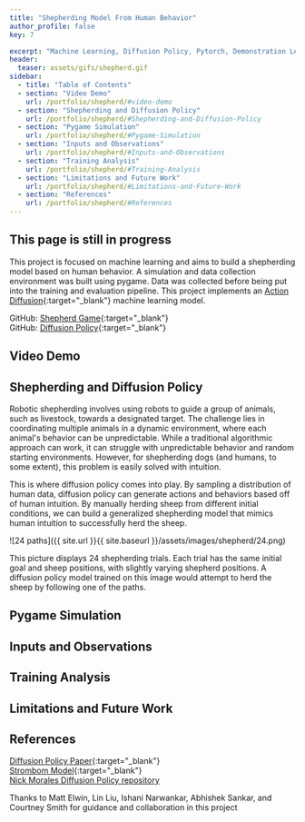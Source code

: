 ```yaml
---
title: "Shepherding Model From Human Behavior"
author_profile: false
key: 7

excerpt: "Machine Learning, Diffusion Policy, Pytorch, Demonstration Learning"
header:
  teaser: assets/gifs/shepherd.gif
sidebar:
  - title: "Table of Contents"
  - section: "Video Demo"
    url: /portfolio/shepherd/#video-demo
  - section: "Shepherding and Diffusion Policy"
    url: /portfolio/shepherd/#Shepherding-and-Diffusion-Policy
  - section: "Pygame Simulation"
    url: /portfolio/shepherd/#Pygame-Simulation
  - section: "Inputs and Observations"
    url: /portfolio/shepherd/#Inputs-and-Observations
  - section: "Training Analysis"
    url: /portfolio/shepherd/#Training-Analysis
  - section: "Limitations and Future Work"
    url: /portfolio/shepherd/#Limitations-and-Future-Work
  - section: "References"
    url: /portfolio/shepherd/#References
---
```

## This page is still in progress

This project is focused on machine learning and aims to build a shepherding model based on human behavior. A simulation and data collection environment was built using pygame. Data was collected before being put into the training and evaluation pipeline. This project implements an [Action Diffusion](https://arxiv.org/abs/2303.04137){:target="_blank"} machine learning model.

GitHub: [Shepherd Game](https://github.com/kylew239/Shepherd_game){:target="_blank"}\
GitHub: [Diffusion Policy](https://github.com/kylew239/diffusion_policy){:target="_blank"}

## Video Demo

## Shepherding and Diffusion Policy
Robotic shepherding involves using robots to guide a group of animals, such as livestock, towards a designated target. The challenge lies in coordinating multiple animals in a dynamic environment, where each animal's behavior can be unpredictable. While a traditional algorithmic approach can work, it can struggle with unpredictable behavior and random starting environments. However, for shepherding dogs (and humans, to some extent), this problem is easily solved with intuition. 

This is where diffusion policy comes into play. By sampling a distribution of human data, diffusion policy can generate actions and behaviors based off of human intuition. By manually herding sheep from different initial conditions, we can build a generalized shepherding model that mimics human intuition to successfully herd the sheep.

![24 paths]({{ site.url }}{{ site.baseurl }}/assets/images/shepherd/24.png)

This picture displays 24 shepherding trials. Each trial has the same initial goal and sheep positions, with slightly varying shepherd positions. A diffusion policy model trained on this image  would attempt to herd the sheep by following one of the paths.


## Pygame Simulation

## Inputs and Observations

## Training Analysis

## Limitations and Future Work

## References
[Diffusion Policy Paper](https://arxiv.org/abs/2303.04137){:target="_blank"}\
[Strombom Model](https://royalsocietypublishing.org/doi/10.1098/rsif.2014.0719){:target="_blank"}\
[Nick Morales Diffusion Policy repository](https://github.com/ngmor/diffusion_policy/tree/main)

Thanks to Matt Elwin, Lin Liu, Ishani Narwankar, Abhishek Sankar, and Courtney Smith for guidance and collaboration in this project